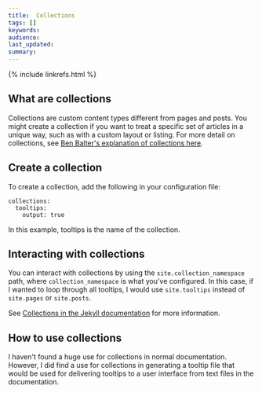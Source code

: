 ```yaml
---
title:  Collections
tags: []
keywords: 
audience: 
last_updated: 
summary: 
---
```

{% include linkrefs.html %} 

## What are collections
Collections are custom content types different from pages and posts. You might create a collection if you want to treat a specific set of articles in a unique way, such as with a custom layout or listing. For more detail on collections, see [Ben Balter's explanation of collections here](http://ben.balter.com/2015/02/20/jekyll-collections/).

## Create a collection
To create a collection, add the following in your configuration file:

```
collections:
  tooltips:
    output: true
```

In this example, tooltips is the name of the collection.

## Interacting with collections

You can interact with collections by using the `site.collection_namespace` path, where `collection_namespace` is what you've configured. In this case, if I wanted to loop through all tooltips, I would use `site.tooltips` instead of `site.pages` or `site.posts`. 

See [Collections in the Jekyll documentation](http://jekyllrb.com/docs/collections/) for more information.

## How to use collections

I haven't found a huge use for collections in normal documentation. However, I did find a use for collections in generating a tooltip file that would be used for delivering tooltips to a user interface from text files in the documentation.